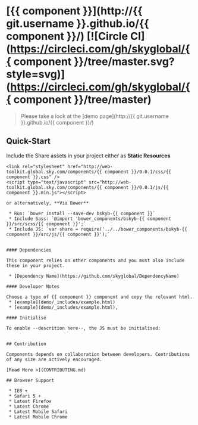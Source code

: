 [{{ component }}](http://{{ git.username }}.github.io/{{ component }}/)  [![Circle CI](https://circleci.com/gh/skyglobal/{{ component }}/tree/master.svg?style=svg)](https://circleci.com/gh/skyglobal/{{ component }}/tree/master)
========================

> Please take a look at the [demo page](http://{{ git.username }}.github.io/{{ component }}/)


## Quick-Start

Include the Share assets in your project either as **Static Resources**

```
<link rel="stylesheet" href="http://web-toolkit.global.sky.com/components/{{ component }}/0.0.1/css/{{ component }}.css" />
<script type="text/javascript" src="http://web-toolkit.global.sky.com/components/{{ component }}/0.0.1/js/{{ component }}.min.js"></script>

or alternatively, **Via Bower**

 * Run: `bower install --save-dev bskyb-{{ component }}`
 * Include Sass: `@import 'bower_components/bskyb-{{ component }}/src/scss/{{ component }}';`
 * Include JS: `var share = require('../../bower_components/bskyb-{{ component }}/src/js/{{ component }}');`


#### Dependencies

This component relies on other components and you must also include these in your project.

 * [Dependency Name](https://github.com/skyglobal/DependencyName)

#### Developer Notes

Choose a type of {{ component }} component and copy the relevant html.
 * [example](demo/_includes/example.html)
 * [example](demo/_includes/example.html),

#### Initialise

To enable --descrition here--, the JS must be initialised:

```
<script type="text/javascript">
  skyComponents.{{ component }}.init();
</script>
```

## Contribution

Components depends on collaboration between developers. Contributions of any size are actively encouraged.

[Read More >](CONTRIBUTING.md)

## Browser Support

 * IE8 +
 * Safari 5 +
 * Latest Firefox
 * Latest Chrome
 * Latest Mobile Safari
 * Latest Mobile Chrome
